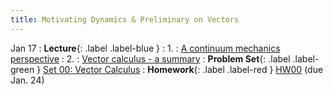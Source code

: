 ```yaml
---
title: Motivating Dynamics & Preliminary on Vectors
---
```


Jan 17
: **Lecture**{: .label .label-blue }
: 1. : [A continuum mechanics perspective](#)
: 2. : [Vector calculus - a summary](#)
: **Problem Set**{: .label .label-green } [Set 00: Vector Calculus](#)
: **Homework**{: .label .label-red } [HW00](#) (due Jan. 24)
